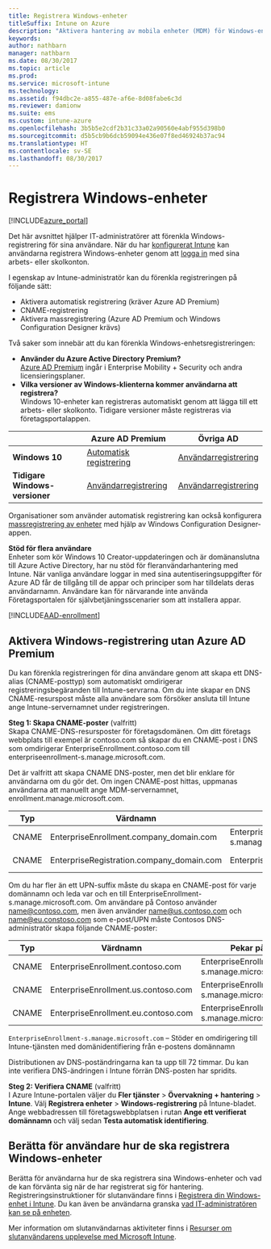 ```yaml
---
title: Registrera Windows-enheter
titleSuffix: Intune on Azure
description: "Aktivera hantering av mobila enheter (MDM) för Windows-enheter.”"
keywords: 
author: nathbarn
manager: nathbarn
ms.date: 08/30/2017
ms.topic: article
ms.prod: 
ms.service: microsoft-intune
ms.technology: 
ms.assetid: f94dbc2e-a855-487e-af6e-8d08fabe6c3d
ms.reviewer: damionw
ms.suite: ems
ms.custom: intune-azure
ms.openlocfilehash: 3b5b5e2cdf2b31c33a02a90560e4abf955d398b0
ms.sourcegitcommit: d5b5cb9b6dcb59094e436e07f8ed46924b37ac94
ms.translationtype: HT
ms.contentlocale: sv-SE
ms.lasthandoff: 08/30/2017
---
```

# <a name="enroll-windows-devices"></a>Registrera Windows-enheter

[!INCLUDE[azure_portal](./includes/azure_portal.md)]

Det här avsnittet hjälper IT-administratörer att förenkla Windows-registrering för sina användare. När du har [konfigurerat Intune](setup-steps.md) kan användarna registrera Windows-enheter genom att [logga in](https://docs.microsoft.com/intune-user-help/enroll-your-device-in-intune-windows) med sina arbets- eller skolkonton.  

I egenskap av Intune-administratör kan du förenkla registreringen på följande sätt:
- Aktivera automatisk registrering (kräver Azure AD Premium)
- CNAME-registrering
- Aktivera massregistrering (Azure AD Premium och Windows Configuration Designer krävs)

Två saker som innebär att du kan förenkla Windows-enhetsregistreringen:

- **Använder du Azure Active Directory Premium?** <br>[Azure AD Premium](https://docs.microsoft.com/azure/active-directory/active-directory-get-started-premium) ingår i Enterprise Mobility + Security och andra licensieringsplaner.
- **Vilka versioner av Windows-klienterna kommer användarna att registrera?** <br>Windows 10-enheter kan registreras automatiskt genom att lägga till ett arbets- eller skolkonto. Tidigare versioner måste registreras via företagsportalappen.

||**Azure AD Premium**|**Övriga AD**|
|----------|---------------|---------------|  
|**Windows 10**|[Automatisk registrering](#enable-windows-10-automatic-enrollment) |[Användarregistrering](#enable-windows-enrollment-without-azure-ad-premium)|
|**Tidigare Windows-versioner**|[Användarregistrering](#enable-windows-enrollment-without-azure-ad-premium)|[Användarregistrering](#enable-windows-enrollment-without-azure-ad-premium)|

Organisationer som använder automatisk registrering kan också konfigurera [massregistrering av enheter](windows-bulk-enroll.md) med hjälp av Windows Configuration Designer-appen.

**Stöd för flera användare**<br>
Enheter som kör Windows 10 Creator-uppdateringen och är domänanslutna till Azure Active Directory, har nu stöd för fleranvändarhantering med Intune. När vanliga användare loggar in med sina autentiseringsuppgifter för Azure AD får de tillgång till de appar och principer som har tilldelats deras användarnamn. Användare kan för närvarande inte använda Företagsportalen för självbetjäningsscenarier som att installera appar.

[!INCLUDE[AAD-enrollment](./includes/win10-automatic-enrollment-aad.md)]

## <a name="enable-windows-enrollment-without-azure-ad-premium"></a>Aktivera Windows-registrering utan Azure AD Premium
Du kan förenkla registreringen för dina användare genom att skapa ett DNS-alias (CNAME-posttyp) som automatiskt omdirigerar registreringsbegäranden till Intune-servrarna. Om du inte skapar en DNS CNAME-resurspost måste alla användare som försöker ansluta till Intune ange Intune-servernamnet under registreringen.

**Steg 1: Skapa CNAME-poster** (valfritt)<br>
Skapa CNAME-DNS-resursposter för företagsdomänen. Om ditt företags webbplats till exempel är contoso.com så skapar du en CNAME-post i DNS som omdirigerar EnterpriseEnrollment.contoso.com till enterpriseenrollment-s.manage.microsoft.com.

Det är valfritt att skapa CNAME DNS-poster, men det blir enklare för användarna om du gör det. Om ingen CNAME-post hittas, uppmanas användarna att manuellt ange MDM-servernamnet, enrollment.manage.microsoft.com.

|Typ|Värdnamn|Pekar på|TTL|
|----------|---------------|---------------|---|
|CNAME|EnterpriseEnrollment.company_domain.com|EnterpriseEnrollment-s.manage.microsoft.com| 1 timme|
|CNAME|EnterpriseRegistration.company_domain.com|EnterpriseRegistration.windows.net|1 timme|

Om du har fler än ett UPN-suffix måste du skapa en CNAME-post för varje domännamn och leda var och en till EnterpriseEnrollment-s.manage.microsoft.com. Om användare på Contoso använder name@contoso.com, men även använder name@us.contoso.com och name@eu.constoso.com som e-post/UPN måste Contosos DNS-administratör skapa följande CNAME-poster:

|Typ|Värdnamn|Pekar på|TTL|  
|----------|---------------|---------------|---|
|CNAME|EnterpriseEnrollment.contoso.com|EnterpriseEnrollment-s.manage.microsoft.com|1 timme|
|CNAME|EnterpriseEnrollment.us.contoso.com|EnterpriseEnrollment-s.manage.microsoft.com|1 timme|
|CNAME|EnterpriseEnrollment.eu.contoso.com|EnterpriseEnrollment-s.manage.microsoft.com| 1 timme|

`EnterpriseEnrollment-s.manage.microsoft.com` – Stöder en omdirigering till Intune-tjänsten med domänidentifiering från e-postens domännamn

Distributionen av DNS-poständringarna kan ta upp till 72 timmar. Du kan inte verifiera DNS-ändringen i Intune förrän DNS-posten har spridits.

**Steg 2: Verifiera CNAME** (valfritt)<br>
I Azure Intune-portalen väljer du **Fler tjänster** > **Övervakning + hantering** > **Intune**. Välj **Registrera enheter** > **Windows-registrering** på Intune-bladet. Ange webbadressen till företagswebbplatsen i rutan **Ange ett verifierat domännamn** och välj sedan **Testa automatisk identifiering**.

## <a name="tell-users-how-to-enroll-windows-devices"></a>Berätta för användare hur de ska registrera Windows-enheter
Berätta för användarna hur de ska registrera sina Windows-enheter och vad de kan förvänta sig när de har registrerat sig för hantering. Registreringsinstruktioner för slutanvändare finns i [Registrera din Windows-enhet i Intune](https://docs.microsoft.com/intune-user-help/enroll-your-device-in-intune-windows). Du kan även be användarna granska [vad IT-administratören kan se på enheten](https://docs.microsoft.com/intune-user-help/what-can-your-it-administrator-see-when-you-enroll-your-device-in-intune-windows).

Mer information om slutanvändarnas aktiviteter finns i [Resurser om slutanvändarens upplevelse med Microsoft Intune](end-user-educate.md).
